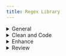 ```yaml
---
title: Regex Library
---
```

<details close>
<summary>General</summary>

- **extract text**: in the Find window, choose <mark>'Extract'</mark> to pull contents from a file or project<br>F: <code>&#60;body(?msi)(.&#42;?)&#60;/body&#62;</code>

- **extract classes**: choose <mark>'Extract'</mark> to pull classes from a file or project<br>F: <code>\sclass=&#34;\[^&#34;]+&#34;</code>

- **remove divs**: Find divs and replace with only the div content<br>F: <code>&#60;div(?: class=&#34;\[^&#34;]+&#34;)?>((?:.|\s)*?)&#60;/div&#62;</code><br>R: <code>\1</code>

</details>
<details close>
<summary>Clean and Code</summary><blockquote>
<details close>
<summary>Languages, Apparatus and Symbols</summary>

- **lang-hbo**: Find instances of Hebrew<br>F: <code>(\[ְֱֲֳִֵֶַָֹֺֻּֽ֑֖֛֢֣֤֥֦֧֪֚֭֮֒֓֔֕֗֘֙֜֝֞֟֠֡֨֩֫֬֯־ֿ׀ׁׂ׃ׅׄ׆ׇאבגדהוזחטיךכלםמןנסעףפץצקרשתװױײ׳״]+-? ?)+)</code>

- **lang-grc**: Find instances of Greek<br>F: <code>((?:\[\x{0300}-\x{036F}\x{0370}-\x{03FF}\x{1F00}-\x{1FFF}\x{20D0}-\x{20FF}\x{FE20}-\x{FE2F}]+\[,. ]*)+)</code>

- **lang-grc (2)**: Find instances of Greek<br>F: <code>(\[\p{Greek}]\[\p{Greek} ́¨ˆ̂˘̆̑̃ˋ̔̓ ͂.,’“;]+\b)</code>

- **apparatus symbols**: Find apparatus symbols.<br>F: <code>(\[ℵ]|&#x(?:2135;|E(?:00\[021];|5(?:0\[45E6FA];|1\[034679];))))</code>

- **check lang**: Find special `lang` characters<br>F: <code>&#60;span class=&#34;(\[^&#34;]+)&#34;&#62;(\[^A-Z]\[^<]&#42;\[āåâêëėèēîīôöòōûüū]\[^<]&#42;)&#60;/span&#62;</code>

- **extract lang**: Choose <mark>'Extract'</mark> to create a list of italicized words. Use this list to look for untagged lang or translit<br>F: <code>&#60;span class=&#34;(italic|i)&#34;&#62;(\[^<]&#42;)&#60;/span&#62;</code>

- **ampersands**: replace ampersands<br>F: <code>(\[a-z]+\s&#42;)&(\s&#42;\[a-z]+)</code><br>R: <code>\1&#38;\2</code>

- **unsafe chars**: find characters that are unsafe to use within HTML attribute values<br>F: <code>\[a-z-]+=&#34;\[^&#34;]&#42;?\[\x{0000}-\x{0009}\x{000b}\x{000c}\x{000e}-\x{001f}\x{007f}-\x{009f}\x{00ad}\x{0600}-\x{0604}\x{070f}\x{17b4}\x{17b5}\x{200c}-\x{200f}\x{2028}-\x{202f}\x{2060}-\x{206f}\x{feff}\x{fff0}-\x{ffff}]+?\[^&#34;]&#42;&#34;</code>

</details>

<details close>

<summary>Page Breaks and Paragraphs</summary>

- **pagebreak breaking words**: Find pagebreaks that are in between words.<br>F: <code>(\[a-z]+)-\s&#42;(&#60;span epub:type=&#34;pagebreak&#34; id=&#34;\[^&#34;]&#42;&#34; title=&#34;\[^&#34;]&#42;&#34;&#62;&#60;/span&#62;)</code><br>R: <code>\2 \1</code>
  <blockquote>Example find: <br><code>left-&#60;span epub:type=&#34;pagebreak&#34; id=&#34;page1&#34; title=&#34;1&#34;&#62;&#60;/span&#62;hand</code></blockquote>

- **pagebreak with no space**: Find page breaks that have no space on either side.<br>F: <code>(\w+&#60;span epub:type=&#34;pagebreak&#34; id=&#34;\[^&#34;]&#42;&#34; title=&#34;\[^&#34;]&#42;&#34;&#62;&#60;/span&#62;)(\w+)</code><br>R: <code>\1 \2</code><blockquote>Example find: <br><code>I&#60;span epub:type=&#34;pagebreak&#34; id=&#34;page1&#34; title=&#34;1&#34;&#62;&#60;/span&#62;have</code></blockquote>

- **pagebreak begin line space**: Find a pagebreak that has a space at the beginning of a line<br>F: <code>(&#60;\[^>]&#42;&#62;&#60;span epub:type=&#34;pagebreak&#34;\[^>]&#42;&#62;&#60;/span&#62;)\s</code><br>R: <code>\1</code><blockquote>Example find: <br><code>&#60;p&#62;&#60;span epub:type=&#34;pagebreak&#34; id=&#34;page1&#34; title=&#34;1&#34;&#62;&#60;/span&#62; All</code></blockquote>

- **find broken paragraphs (1)**: Find potential broken paragraphs<br>F: <code>(\[^.|!|”|?|"|>|)|:])&#60;/p&#62;\s&#42;&#60;p\[^>]&#42;&#62;\s&#42;(&#60;span epub:type=&#34;pagebreak&#34; id=&#34;page.+?&#34; title=&#34;\[^>]&#42;&#62;&#60;/span&#62;)</code><br>R: <code>\1 \2</code>

- **find broken paragraphs (2)**: Find potential broken paragraphs. <mark>Case sensitive</mark><br>F: <code>&#60;p(\[^>]*)&#62;\s&#42;(&#60;span epub:type=&#34;pagebreak&#34; id=&#34;page.+?&#34; title=&#34;\[^>]&#42;&#62;&#60;/span&#62;)(\[a-z]+)</code>

</details>

<details close>

<summary>Scriptext</summary>

- **scriptext finder (1)**: Find blockquotes that have data-ref tags in them. (<mark>Use _after_ running Percival</mark>)<br>F: <code>&#60;blockquote&#62;(\s&#42;(&#60;p\[^>]&#42;&#62;.&#42;?&#60;/p&#62;\s&#42;)&#42;&#60;p\[^>]&#42;&#62;.&#42;?(&#60;a data-ref=&#34;\[^&#34;]&#42;&#34;&#62;\[^<]&#42;&#60;/a&#62;.&#42;?&#60;/p&#62;\s&#42;&#60;/blockquote&#62;))</code><br>R: <code>&#60;blockquote class=&#34;scriptext&#34;&#62;\1</code>

- **scriptext finder (2)**: Find blockquotes that have a data-ref before it. (<mark>Use _after_ running Percival</mark>)<br>F: <code>(&#60;a data-ref=&#34;\[^&#34;]&#42;&#34;&#62;(\[^<]&#42;)&#60;/a&#62;(:|.)&#60;/p&#62;\s&#42;)&#60;blockquote&#62;</code><br>R: <code>\1&#60;blockquote class=&#34;scriptext&#34;&#62;</code>

</details>

<details close>

<summary>Spacing</summary>

- **no space between words**: Find and replace words with no space in between<br>F: <code>(&#60;span class=&#34;(?!label)\[^&#34;]&#42;&#34;&#62;\[^<]&#42;&#60;/span&#62;)(\w)</code><br>R: <code>\1 \2</code><blockquote>Example find: <br><code>A &#60;span class=&#34;i&#34;&#62;100 foot&#60;/span&#62;drop</code></blockquote>

- **no space between spans**: Find and replace span tags with no space in between(<mark>Check before using _span combine_</mark>)<br>F: <code>(&#60;span class=&#34;(?!label)\[^&#34;]&#42;&#34;&#62;\[^<]&#42;&#60;/span&#62;)(&#60;span class=&#34;(?!label)\[^&#34;]&#42;&#34;&#62;\w+\[^<]&#42;&#60;/span&#62;)</code><br>R: <code>\1 \2</code><blockquote>Example find: <br><code>A &#60;span class=&#34;i&#34;&#62;100 foot&#60;/span&#62;&#60;span class=&#34;i&#34;&#62;drop&#60;/span&#62;</code></blockquote>

- **no space open parens**: Find and replace an opening parenthesis with no space before<br>F: <code>(\w&#60;/span&#62;)(()</code><br>R: <code>\1 \2</code><blockquote>Example find: <br><code>&#60;span class=&#34;i&#34;&#62;100 foot drop&#60;/span&#62;(30 meters).</code></blockquote>

- **begin span spacing**: Find spans lacking a space before<br> F: <code>(\[a-z]+)(&#60;span)</code><br>R: <code>\1 \2</code><blockquote>Example find: <br><code>A&#60;span class=&#34;i&#34;&#62;100 foot drop&#60;/span&#62;</code></blockquote>

- **space after first tag**: Find and replace opening tags with a space after<br>F: <code>&#60;(\[^>])&#62; (.&#42;?)</code><br>R: <code><\1>\2</code><blockquote>Example find: <br><code>&#60;p&#62; A &#60;span class=&#34;i&#34;&#62;100 foot drop&#60;/span&#62;</code></blockquote>

- **space before last tag**: Find and replace closing tags with a space before<br>F: <code>&#60;/(p|td|h1|h2|h3)&#62;</code><br>R: <code></\1></code><blockquote>Example find: <br><code>drop. &#60;/p&#62;</code></blockquote>

- **dash spacing**: Find dashes with potential spacing issues<br>F: <code>(\s\[^>/= ]&#42;\s\[-–]\[^</= ]&#42;\s|\s\[^>/= ]*\[-–]\s\[^</= ]&#42;\s)</code>

- **space after comma**: Find a comma with no space after<br>F: <code>,(\[^&#34;’”'<0-9 —)]+)</code><br>R: <code>, \1</code>

</details>

<details close>

<summary>Spans</summary>

- **span combine (1)**: In this Regex Library navigate to _Clean and Code > Spacing > **no space between spans**_ and check before running span combine. Find and replace to combine the content of spans with the same class<br>F: <code>&#60;span class=&#34;(\[^&#34;]&#42;)&#34;&#62;(\[^<]&#42;)&#60;/span&#62;(\s&#42;)&#60;span class=&#34;\1&#34;&#62;(\[^<]&#42;)&#60;/span&#62;</code><br>R: <code>&#60;span class=&#34;\1&#34;&#62;\2\3\4&#60;/span&#62;</code>

- **span combine (2)**: Find and replace spans that can be combined into a single class<br>F: <code>&#60;span class=&#34;(\[^&#34;]&#42;)&#34;&#62;&#60;span class=&#34;(\[^&#34;]&#42;)&#34;&#62;(\[^<]&#42;)&#60;/span&#62;&#60;/span&#62;</code><br>R: <code>&#60;span class=&#34;\1 \2&#34;&#62;\3&#60;/span&#62;</code>

- **remove spans from headings**: Find spans in headings that are potentially not needed<br>F: <code>(&#60;h\d\[^>]&#42;&#62;.&#42;?)&#60;span(\s&#42;class=&#34;(?!label)\[^&#34;]&#42;&#34;)&#42;&#62;(\[^<]&#42;)&#60;/span&#62;(.&#42;?&#60;/h\d&#62;)</code><br>R: <code>\1\3\4</code><blockquote>Example find: <br><code>&#60;h1&#62;&#60;span class=&#34;i&#34;&#62;Foreword&#60;/span&#62;&#60;/h1&#62;</code><br><code>&#60;h2&#62;The &#60;span class=&#34;i&#34;&#62;Rock-Star&#60;/span&#62; Complex&#60;/h2&#62;</code></blockquote>

- **remove space within spans**: Find spans with a space inside<br>F: <code>&#60;span class=&#34;(\[^&#34;]+)&#34;&#62; (\[^<]+)&#60;/span&#62;</code><br>R: <code>&#60;span class=&#34;\1&#34;&#62;\2&#60;/span&#62;</code> (include the space _before_ the span)<br><br>F: <code>&#60;span class=&#34;(\[^&#34;]+)&#34;>(\[^<]+) &#60;/span&#62;</code><br>R: <code>&#60;span class=&#34;\1&#34;&#62;\2&#60;/span&#62;</code> (include the space _after_ the span)

- **move non-english chars in span**: Find and replace the class of a span containing non-english characters<br>F: <code>&#60;span class=&#34;(italic|i)&#34;&#62;(\[^a-zA-Z0-9\s]+)&#60;/span&#62;</code><br>R: <code>&#60;span class=&#34;\1&#34;&#62;\2&#60;/span&#62;</code>

- **remove unnecessary span**: Find spans around punctuation and replace without the span<br>F: <code>&#60;span class=&#34;\[^&#34;]&#42;&#34;&#62;(‘|“|’|”|.|)|(|?|!|,)+&#60;/span&#62;</code><br>R: <code>\1</code><blockquote>Example find: <br><code>&#60;span class=&#34;i&#34;&#62;(&#60;/span&#62;</code><br><code>&#60;span class=&#34;b&#34;&#62;.&#60;/span&#62;</code></blockquote>

- **repeating spans**: Find and replace adjacent spans that repeat<br>F: <code>&#60;span class=&#34;(\[^\n<>]+)&#34;&#62;(\[^\n<>]+)&#60;/span&#62;&#60;span class=&#34;\1&#34;&#62;</code><br>R: <code>&#60;span class=&#34;\1&#34;>\2</code>

</details></blockquote>

</details>

<details close>

<summary>Enhance</summary><blockquote>

<details close>

<summary>Abbreviations</summary>

- **tables to ABBR 1**: convert tables to abbreviation lists<br>F: <code>&#60;tr&#62;\s&#42;&#60;td&#62;(.&#42;?)&#60;/td&#62;\s&#42;&#60;td&#62;(.&#42;?)&#60;/td&#62;\s&#42;&#60;/tr&#62;</code><br>R: <code>&#60;dt epub:type=&#34;glossterm&#34;&#62;&#60;dfn&#62;\1&#60;/dfn&#62;&#60;/dt&#62;&#60;dd epub:type=&#34;glossdef&#34;&#62;\2&#60;/dd&#62;</code>

- **tables to ABBR 2**: after running tables to ABBR 1 use this regex to format the lists new lines<br>F: <code>&#60;dfn&#62;(.&#42;?)&#60;/dfn&#62;&#60;/dt&#62;&#60;dd epub:type=&#34;glossdef&#34;&#62;(.&#42;?)&#60;/dd&#62;</code><br>R: <code>\n            &#60;dfn&#62;\1&#60;/dfn&#62;\n          &#60;/dt&#62;\n          &#60;dd epub:type=&#34;glossdef&#34;&#62;\2&#60;/dd&#62;</code>

</details>

<details close>

<summary>Footnotes</summary>

- **footnote references**: for footnotes _not_ in `backmatter` use this find and replace to format footnote refs in each file. Adjust the find to match source file markup, if necessary, and edit the replace to ensure unique IDs. After replacing in BBEdit use _Markup > Update > Document_ to change `#FILENAME#` to document filename<br>F: <code>&#60;p&#62;(\d). (.&#42;?)&#60;/p&#62;</code><br>R: <code>&#60;div epub:type=&#34;footnote&#34; id=&#34;\1&#34;&#62;\n          &#60;p&#62;&#60;sup&#62;&#60;a href=&#34;#FILENAME##backlink-\1&#34;&#62;\1&#60;/a&#62;&#60;/sup&#62;&#38;#160;&#60;span class=&#34;note&#34;&#62;\2&#60;/span&#62;&#60;/p&#62;\n        &#60;/div&#62;</code>

- **footnote indicators**: for footnotes _not_ in `backmatter` use this find and replace to format footnote indicators in each file. Adjust the find to match source file markup, if necessary, and edit the replace to ensure unique IDs. After replacing in BBEdit use _Markup > Update > Document_ to change `#FILENAME#` to document filename<br>F: <code>&#60;sup&#62;(\d+)&#60;/sup&#62;</code><br>R: <code>&#60;sup class=&#34;fn&#34; id=&#34;backlink-intro-\1&#34;&#62;&#60;a epub:type=&#34;noteref&#34; href=&#34;#FILENAME##intro-\1&#34;&#62;\[\1]&#60;/a&#62;&#60;/sup&#62;</code>

- **unique footnote reference id**: use filename to make footnote reference id unique<br>F: <code>&#60;sup class=&#34;fn&#34; id=&#34;note-backlink-(\d+)&#34;&#62;&#60;a epub:type=&#34;noteref&#34; href=&#34;(\[^#]+)&#95;(\[^#]&#42;?).xhtml#note-(\d+)&#34;&#62;\\[(\d+)]&#60;/a&#62;&#60;/sup&#62;</code><br>R: <code>&#60;sup class=&#34;fn&#34; id=&#34;note-backlink-\3-\1&#34;&#62;&#60;a epub:type=&#34;noteref&#34; href=&#34;\2&#95;\3.xhtml#note-\3-\4&#34;&#62;\[\5]&#60;/a&#62;&#60;/sup&#62;</code>

- **unique footnote indicator id**: use filename to make footnote id unique<br>F: <code>&#60;div id=&#34;note-(\d+)&#34; epub:type=&#34;footnote&#34;&#62;\s&#42;&#60;p&#62;&#60;sup&#62;&#60;a href=&#34;(\[^#]+)&#95;(\[^#]&#42;?).xhtml#note-backlink-(\d+)&#34;&#62;</code><br>R: <code>&#60;div id=&#34;note-\3-\1&#34; epub:type=&#34;footnote&#34;&#62;&#60;p&#62;&#60;sup&#62;&#60;a href=&#34;\2&#95;\3.xhtml#note-backlink-\3-\4&#34;&#62;</code>

- **remove Ibids**: make sure footnotes are formatted correctly according to the style guide and then use to replace Ibids<br>F: <code>(&#60;p class=&#34;\[^&#34;]&#42;&#34;&#62;&#60;sup&#62;(\d+)&#60;/sup&#62;(.&#42;?&#60;span class=&#34;i&#34;&#62;.&#42;?&#60;/span&#62;).&#42;?&#60;/p&#62;\s&#42;&#60;p class=&#34;\[^&#34;]&#42;&#34;&#62;&#60;sup&#62;\d+&#60;/sup&#62;)Ibid.(,.&#42;?)&#42;&#60;/p&#62;</code><br>R: <code>\1\3\4</p></code>
</details>

<details close>

<summary>Index</summary>

- **move pagebreaks up top**: find pagebreaks in a file and move them before the h1. (<mark>Run multiple times until there are no new finds</mark>)<br>F: <code>(&#60;h1\[^>]&#42;&#62;.&#42;?&#60;/h1&#62;(?msi)(.&#42;?))(&#60;span epub:type=&#34;pagebreak&#34;\[^>]&#42;&#62;&#60;/span&#62;)</code><br>R: <code>\3\1</code>

</details>

<details close>

<summary>Links</summary>

- **add `target="_blank"` to links**: Add `target="_blank"` attribute to existing external links<br>F: <code>&#60;a href=&#34;http(\[^&#34;]+)&#34;&#62;</code><br>R: <code>&#60;a href=&#34;http\1&#34; target=&#34;_blank&#34; rel=&#34;noopener&#34;&#62;</code>

- **URLs**: Add links to URLs (Does not capture every instance)<br>F: <code>\shttp(.+?)(\[;|.|,|)]\[\s|<])</code><br>R: <code>\s&#60;a href=&#34;http\1&#34; target=&#34;_blank&#34; rel=&#34;noopener&#34;&#62;http\1&#60;/a&#62;\2\3</code>

- **tag hyperlinks**: find and replace to tag hyperlinks<br>F: <code>&#60;a (?:class=&#34;\[^&#34;]&#42;&#34;\s&#42;)&#42;href=&#34;((?:mail\[^&#34;]&#42;)|(?:http\[^&#34;]&#42;))&#34;&#62;(\[^<]&#42;)&#60;/a&#62;</code><br>R: <code>&#60;a href=&#34;\1&#34; target=&#34;_blank&#34; rel=&#34;noopener&#34;&#62;\2&#60;/a&#62;</code>

- **link chapters**: Find potential instances where chapters can be linked. Adjust the word `first` to `second` and the number `1` to `2` etc., to find all chapters<br>F: <code>(first chap(.|ters?)|chap(s?.|ters?) 1)(?!\d)</code>

- **link parts**: Find potential instances where parts can be linked. Adjust the word `first` to `second` and the number `1` to `2` etc., to find all parts<br>F: <code>(first part|parts? 1)(?!\d)</code>

</details>

<details close>

<summary>Percival</summary>

- **percival parsing**: add parsing tags before headings containing scripture. Replace `Gen` with Bible book needed<br>F: <code>^(\s+)&#60;(h\d)&#62;(.&#42;?)(\d+):(.&#42;?)&#60;/\2&#62;</code><br>R: <code>&#60;span data-parsing=&#34;Gen.\4&#34;&#62;&#60;/span&#62;\n\1&#60;\2&#62;\3\4:\5&#60;/\2&#62;</code>

</details>

<details close>

<summary>Commentary Markup</summary>

- **headings `data-context`**: add `data-context` tags before headings. Adjust `h3` to capture desired heading<br>F: <code>^(\s+)&#60;(h3)&#62;(.&#42;?&#60;a data-ref=&#34;(.&#42;?)&#34;&#62;.&#42;?&#60;/a&#62;.&#42;?)&#60;/\2&#62;</code><br>R: <code>\1&#60;hr data-context=&#34;\4&#34; /&#62;\n\1&#60;\2&#62;\3&#60;/\2&#62;</code>

</details></blockquote>

</details>

<details close>

<summary>Review</summary>

- **remove pagebreaks from headings**: find and replace to move pagebreaks out of headings<br>F: <code>(&#60;h\d&#62;.&#42;?)(&#60;span epub:type=&#34;pagebreak\[^>]&#42;&#62;&#60;/span&#62;)</code><br>R: <code>\2\1</code><blockquote>Example find: <br><code>&#60;h1&#62;&#60;span epub:type=&#34;pagebreak&#34; id=&#34;page1&#34; title=&#34;1&#34;&#62;&#60;/span&#62;Chapter 1&#60;/h1&#62;</code></blockquote>

- **remove space before footnote**: find and replace extra space before a footnote indicator<br>F: <code>\s&#60;sup class=&#34;fn&#34;</code><br>R: <code>&#60;sup class=&#34;fn&#34;</code>

- **special chars spacing**: find special characters with extra spacing on either side of it<br>F: <code>\s+({|$|&#38;|,|:|;|?|@|#|||'|&#60;|&#62;|-|^|&#42;|(|)|%|!|]|&#34;|”|“)\s+</code><br>R: <code>\2 \1</code><blockquote>Example finds: <br><code> ( </code><br><code> : </code><br><code> $ </code></blockquote>

- **special chars spans**: review special characters in spans and replace the character without the span<br>F: <code>&#60;span\[^>]&#62;({|$|&#38;|,|:|;|?|@|#|||'|.|-|^||(|)|%|!|]|&#34;|”|“|—)+&#60;/span&#62;</code><br>R: <code>\1</code><blockquote>Example finds: <br><code>&#60;span class=&#34;i&#34;&#62;)&#60;/span&#62;</code><br><code>&#60;span class=&#34;b&#34;&#62;.&#60;/span&#62;</code></blockquote>

- **non-english chars spans**: review non-english characters in spans that could be tagged as `lang`<br>F: <code>&#60;span class=&#34;i(?:talic)?&#34;&#62;(\[^a-zA-Z0-9\s]+)&#60;/span&#62;</code>

- **missed verses**: Find digits with a colon in between and no tag that could potentially be missed scripture verses<br>F: <code>(?&#60;!&#60;/abbr&#62;|&#60;/span&#62;)(?&#60;!'&#62;|\[a-z]|\d|.)(?:(| )\d+:\d{1,2}(?!&#60;/a&#62;)</code><blockquote>Example finds: <br><code>106:9</code><br><code>10:10</code></blockquote>

</details>
